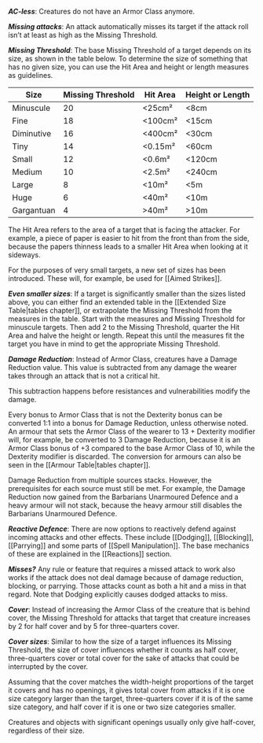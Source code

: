 ***AC-less***: Creatures do not have an Armor Class anymore.

***Missing attacks***: An attack automatically misses its target if the attack roll isn’t at least as high as the Missing Threshold.

***Missing Threshold***: The base Missing Threshold of a target depends on its size, as shown in the table below. To determine the size of something that has no given size, you can use the Hit Area and height or length measures as guidelines.

| Size       | Missing Threshold | Hit Area | Height or Length |
| ---------- | ----------------- | -------- | ---------------- |
| Minuscule  | 20                | <25cm²   | <8cm             |
| Fine       | 18                | <100cm²  | <15cm            |
| Diminutive | 16                | <400cm²  | <30cm            |
| Tiny       | 14                | <0.15m²  | <60cm            |
| Small      | 12                | <0.6m²   | <120cm           |
| Medium     | 10                | <2.5m²   | <240cm           |
| Large      | 8                 | <10m²    | <5m              |
| Huge       | 6                 | <40m²    | <10m             |
| Gargantuan | 4                 | >40m²    | >10m             |
The Hit Area refers to the area of a target that is facing the attacker. For example, a piece of paper is easier to hit from the front than from the side, because the papers thinness leads to a smaller Hit Area when looking at it sideways.

For the purposes of very small targets, a new set of sizes has been introduced. These will, for example, be used for [[Aimed Strikes]].

***Even smaller sizes***: If a target is significantly smaller than the sizes listed above, you can either find an extended table in the [[Extended Size Table|tables chapter]], or extrapolate the Missing Threshold from the measures in the table. Start with the measures and Missing Threshold for minuscule targets. Then add 2 to the Missing Threshold, quarter the Hit Area and halve the height or length. Repeat this until the measures fit the target you have in mind to get the appropriate Missing Threshold.

***Damage Reduction***: Instead of Armor Class, creatures have a Damage Reduction value. This value is subtracted from any damage the wearer takes through an attack that is not a critical hit.

This subtraction happens before resistances and vulnerabilities modify the damage.

Every bonus to Armor Class that is not the Dexterity bonus can be converted 1:1 into a bonus for Damage Reduction, unless otherwise noted. An armour that sets the Armor Class of the wearer to 13 + Dexterity modifier will, for example, be converted to 3 Damage Reduction, because it is an Armor Class bonus of +3 compared to the base Armor Class of 10, while the Dexterity modifier is discarded. The conversion for armours can also be seen in the [[Armour Table|tables chapter]].

Damage Reduction from multiple sources stacks. However, the prerequisites for each source must still be met. For example, the Damage Reduction now gained from the Barbarians Unarmoured Defence and a heavy armour will not stack, because the heavy armour still disables the Barbarians Unarmoured Defence.

***Reactive Defence***: There are now options to reactively defend against incoming attacks and other effects. These include [[Dodging]], [[Blocking]], [[Parrying]] and some parts of [[Spell Manipulation]]. The base mechanics of these are explained in the [[Reactions]] section.

***Misses?*** Any rule or feature that requires a missed attack to work also works if the attack does not deal damage because of damage reduction, blocking, or parrying. Those attacks count as both a hit and a miss in that regard. Note that Dodging explicitly causes dodged attacks to miss.

***Cover***: Instead of increasing the Armor Class of the creature that is behind cover, the Missing Threshold for attacks that target that creature increases by 2 for half cover and by 5 for three-quarters cover.

***Cover sizes***: Similar to how the size of a target influences its Missing Threshold, the size of cover influences whether it counts as half cover, three-quarters cover or total cover for the sake of attacks that could be interrupted by the cover.

Assuming that the cover matches the width-height proportions of the target it covers and has no openings, it gives total cover from attacks if it is one size category larger than the target, three-quarters cover if it is of the same size category, and half cover if it is one or two size categories smaller.

Creatures and objects with significant openings usually only give half-cover, regardless of their size.